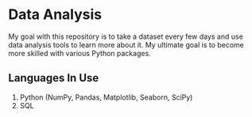# Data Analysis
My goal with this repository is to take a dataset every few days and use data analysis tools to learn more about it. My ultimate goal is to become more skilled with various Python packages.

## Languages In Use
1. Python (NumPy, Pandas, Matplotlib, Seaborn, SciPy)
2. SQL
